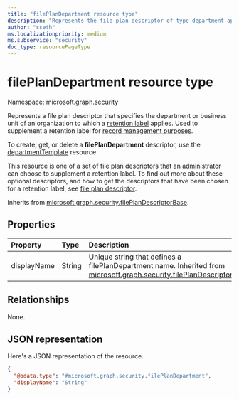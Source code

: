 ```yaml
---
title: "filePlanDepartment resource type"
description: "Represents the file plan descriptor of type department applied to a particular retention label."
author: "sseth"
ms.localizationpriority: medium
ms.subservice: "security"
doc_type: resourcePageType
---
```


# filePlanDepartment resource type

Namespace: microsoft.graph.security

Represents a file plan descriptor that specifies the department or business unit of an organization to which a [retention label](security-retentionlabel.md) applies. Used to supplement a retention label for [record management purposes](security-recordsmanagement-overview.md).

To create, get, or delete a **filePlanDepartment** descriptor, use the [departmentTemplate](security-departmenttemplate.md) resource.

This resource is one of a set of file plan descriptors that an administrator can choose to supplement a retention label. To find out more about these optional descriptors, and how to get the descriptors that have been chosen for a retention label, see [file plan descriptor](security-fileplandescriptor.md).

Inherits from [microsoft.graph.security.filePlanDescriptorBase](../resources/security-fileplandescriptorBase.md).

## Properties
|Property|Type|Description|
|:---|:---|:---|
|displayName|String|Unique string that defines a filePlanDepartment name. Inherited from [microsoft.graph.security.filePlanDescriptor](../resources/security-fileplandescriptor.md).|

## Relationships
None.

## JSON representation
Here's a JSON representation of the resource.
<!-- {
  "blockType": "resource",
  "@odata.type": "microsoft.graph.security.filePlanDepartment"
}
-->
``` json
{
  "@odata.type": "#microsoft.graph.security.filePlanDepartment",
  "displayName": "String"
}
```

